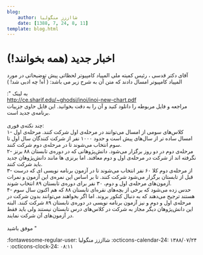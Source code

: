```yaml
---
blog:
    author: شااززز منگولیا
    date: [1388, 7, 24, 8, 11]
template: blog.html
---
```

# اخبار جدید (همه بخوانند!)

<div class="cnt">
آقای دکتر قدسی ، رئیس کمیته ملی المپیاد کامپیوتر لحظاتی پیش توضیحاتی در مورد المپیاد کامپیوتر امسال دادند که متن آن به شرح زیر می باشد: ( اُه! چه ادبی شد! )<p></p>
<p>:" به لینک<br/><a class="postlink" href="http://ce.sharif.edu/%7Eghodsi/inoi/inoi-new-chart.pdf">http://ce.sharif.edu/~ghodsi/inoi/inoi-new-chart.pdf</a><br/>مراجعه و فایل مربوطه را دانلود کنید و آن را به دقت بخوانید. این فایل حاوی جزییات برنامه‌ی جدید است.<br/><br/>چند نکته‌ی فوری:<br/>۱-
کلاس‌های سومی از امسال می‌توانند در مرحله‌ی اول شرکت کنند. مرحله‌ی اول
امسال ساده تر از سال‌های پیش است و حدود ۱۰۰۰ نفر از شرکت کنندگان سال
اول تا سوم انتخاب می‌شوند تا در مرحله‌ی دوم شرکت کنند.<br/>۲- مرحله‌ی
دوم در دو روز برگزار می‌شود. دانش‌پژوهانی که در دوره‌ی تابستان ۸۸ برنز
نگرفته اند از شرکت در مرحله‌ی اول و دوم معافند. اما برنزی ها مانند
دانش‌پژوهان جدید باید شرکت کنند.<br/>۳- از مرحله‌ی دوم کلا ۶۰ نفر انتخاب
می‌شوند تا در آزمون برنامه نویسی ای که درست قبل از تابستان برگزار
می‌شود شرکت کنند. تا بر اساس این نمره‌ی این آزمون و نمرات آزمون‌های
مرحله‌ی اول و دوم، ۳۰ نفر برای دوره‌ی تابستان ۸۹ انتخاب شوند.<br/>۴- حدس
زده می‌شود که برخی از بچه‌های نقره‌ای تابستان ۸۸ که هم اکنون سال سوم
هستند ترجیح می‌دهند که به دنبال کنکور بروند. اما اگر بخواهند می‌توانند
بدون شرکت در مرحله‌ی اول و دوم و نیز آزمون برنامه نویسی در دوره‌ی
تابستان ۸۹ شرکت کنند. البته این دانش‌پژوهان دیگر مجاز به شرکت در
کلاس‌های درس تابستان نیستند ولی باید فقط در آزمون‌های آن شرکت نمایند.<br/><br/>موفق باشید "</p>
</div>

<div class="blog-info" markdown>
<span class="blog-author">
:fontawesome-regular-user: شااززز منگولیا
</span>
<span class="blog-date">
:octicons-calendar-24: ۱۳۸۸/۰۷/۲۴ · :octicons-clock-24: ۰۸:۱۱
</span>
</div>

